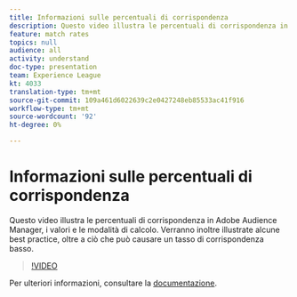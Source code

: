 ```yaml
---
title: Informazioni sulle percentuali di corrispondenza
description: Questo video illustra le percentuali di corrispondenza in Adobe Audience Manager, i valori e le modalità di calcolo. Verranno inoltre illustrate alcune best practice, oltre a ciò che può causare un tasso di corrispondenza basso.
feature: match rates
topics: null
audience: all
activity: understand
doc-type: presentation
team: Experience League
kt: 4033
translation-type: tm+mt
source-git-commit: 109a461d6022639c2e0427248eb85533ac41f916
workflow-type: tm+mt
source-wordcount: '92'
ht-degree: 0%

---
```



# Informazioni sulle percentuali di corrispondenza

Questo video illustra le percentuali di corrispondenza in Adobe Audience Manager, i valori e le modalità di calcolo. Verranno inoltre illustrate alcune best practice, oltre a ciò che può causare un tasso di corrispondenza basso.

>[!VIDEO](https://video.tv.adobe.com/v/29830/?quality=12)

Per ulteriori informazioni, consultare la [documentazione](https://docs.adobe.com/help/en/audience-manager/user-guide/features/addressable-audiences.html).
